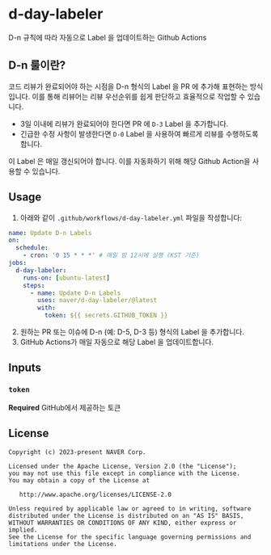 # d-day-labeler
D-n 규칙에 따라 자동으로 Label 을 업데이트하는 Github Actions

## D-n 룰이란?
코드 리뷰가 완료되어야 하는 시점을 D-n 형식의 Label 을 PR 에 추가해 표현하는 방식입니다.
이를 통해 리뷰어는 리뷰 우선순위를 쉽게 판단하고 효율적으로 작업할 수 있습니다.

- 3일 이내에 리뷰가 완료되어야 한다면 PR 에 `D-3` Label 을 추가합니다.
- 긴급한 수정 사항이 발생한다면 `D-0` Label 을 사용하여 빠르게 리뷰를 수행하도록 합니다.

이 Label 은 매일 갱신되어야 합니다. 이를 자동화하기 위해 해당 Github Action을 사용할 수 있습니다.

## Usage

1. 아래와 같이 `.github/workflows/d-day-labeler.yml` 파일을 작성합니다:
```yml
name: Update D-n Labels
on:
  schedule:
    - cron: '0 15 * * *' # 매일 밤 12시에 실행 (KST 기준)
jobs:
  d-day-labeler:
    runs-on: [ubuntu-latest]
    steps:
      - name: Update D-n Labels
        uses: naver/d-day-labeler/@latest
        with:
          token: ${{ secrets.GITHUB_TOKEN }}
```

2. 원하는 PR 또는 이슈에 D-n (예: D-5, D-3 등) 형식의 Label 을 추가합니다.
3. GitHub Actions가 매일 자동으로 해당 Label 을 업데이트합니다.

## Inputs

### `token`

**Required** GitHub에서 제공하는 토큰

## License
```
Copyright (c) 2023-present NAVER Corp.

Licensed under the Apache License, Version 2.0 (the "License");
you may not use this file except in compliance with the License.
You may obtain a copy of the License at

   http://www.apache.org/licenses/LICENSE-2.0

Unless required by applicable law or agreed to in writing, software
distributed under the License is distributed on an "AS IS" BASIS,
WITHOUT WARRANTIES OR CONDITIONS OF ANY KIND, either express or implied.
See the License for the specific language governing permissions and
limitations under the License.
```
